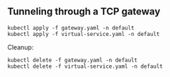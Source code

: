 ## Tunneling through a TCP gateway

```shell
kubectl apply -f gateway.yaml -n default
kubectl apply -f virtual-service.yaml -n default
```

Cleanup:
```shell
kubectl delete -f gateway.yaml -n default
kubectl delete -f virtual-service.yaml -n default
```
